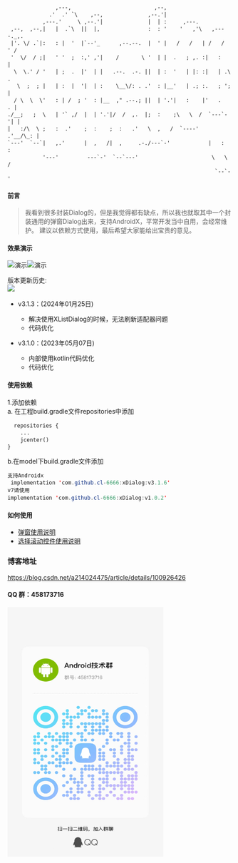 ```

                                                                          
               ,---,                          ,--,                        
             .'  .' `\    ,--,              ,--.'|                        
           ,---.'     \ ,--.'|              |  | :     ,---.              
 ,--,  ,--,|   |  .`\  ||  |,               :  : '    '   ,'\   ,----._,. 
 |'. \/ .`|:   : |  '  |`--'_      ,--.--.  |  ' |   /   /   | /   /  ' / 
 '  \/  / ;|   ' '  ;  :,' ,'|    /       \ '  | |  .   ; ,. :|   :     | 
  \  \.' / '   | ;  .  |'  | |   .--.  .-. ||  | :  '   | |: :|   | .\  . 
   \  ;  ; |   | :  |  '|  | :    \__\/: . .'  : |__'   | .; :.   ; ';  | 
  / \  \  \'   : | /  ; '  : |__  ," .--.; ||  | '.'|   :    |'   .   . | 
./__;   ;  \   | '` ,/  |  | '.'|/  /  ,.  |;  :    ;\   \  /  `---`-'| | 
|   :/\  \ ;   :  .'    ;  :    ;  :   .'   \  ,   /  `----'   .'__/\_: | 
`---'  `--`|   ,.'      |  ,   /|  ,     .-./---`-'            |   :    : 
           '---'         ---`-'  `--`---'                       \   \  /  
                                                                 `--`-'   
```


#### 前言
>我看到很多封装Dialog的，但是我觉得都有缺点，所以我也就取其中一个封装通用的弹窗Dialog出来，支持AndroidX，平常开发当中自用，会经常维护。
>建议以依赖方式使用，最后希望大家能给出宝贵的意见。

#### 效果演示  
<img src="https://github.com/cl-6666/xDialog/blob/master/img/jies.gif" alt="演示"/><img src="https://github.com/cl-6666/xDialog/blob/master/img/xzkj.gif" alt="演示"/>  

版本更新历史:  
[![](https://jitpack.io/v/cl-6666/xDialog.svg)](https://jitpack.io/#cl-6666/xDialog)  

- v3.1.3：(2024年01月25日)
  - 解决使用XListDialog的时候，无法刷新适配器问题
  - 代码优化
    
- v3.1.0：(2023年05月07日)
  - 内部使用kotlin代码优化  
  - 代码优化

#### 使用依赖
1.添加依赖  
 a. 在工程build.gradle文件repositories中添加
```
  repositories {
    ...
    jcenter() 
}
```
 b.在model下build.gradle文件添加
```java
支持Androidx
 implementation 'com.github.cl-6666:xDialog:v3.1.6'
v7请使用
implementation 'com.github.cl-6666:xDialog:v1.0.2'
```  
#### 如何使用  
- [弹窗使用说明](https://github.com/cl-6666/xDialog/blob/master/README_Dialog.md)
- [选择滚动控件使用说明](https://github.com/cl-6666/xDialog/blob/master/README_Choose.md)  

### 博客地址  
https://blog.csdn.net/a214024475/article/details/100926426

#### QQ 群：458173716  
<img src="https://github.com/cl-6666/serialPort/blob/master/qq2.jpg" width="350" height="560" alt="演示"/>  
